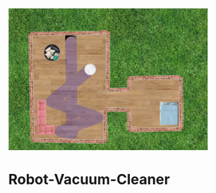 <img src="/tests/example.png" alt="example" width="400" style="horizontal-align:middle"/>

# Robot-Vacuum-Cleaner
